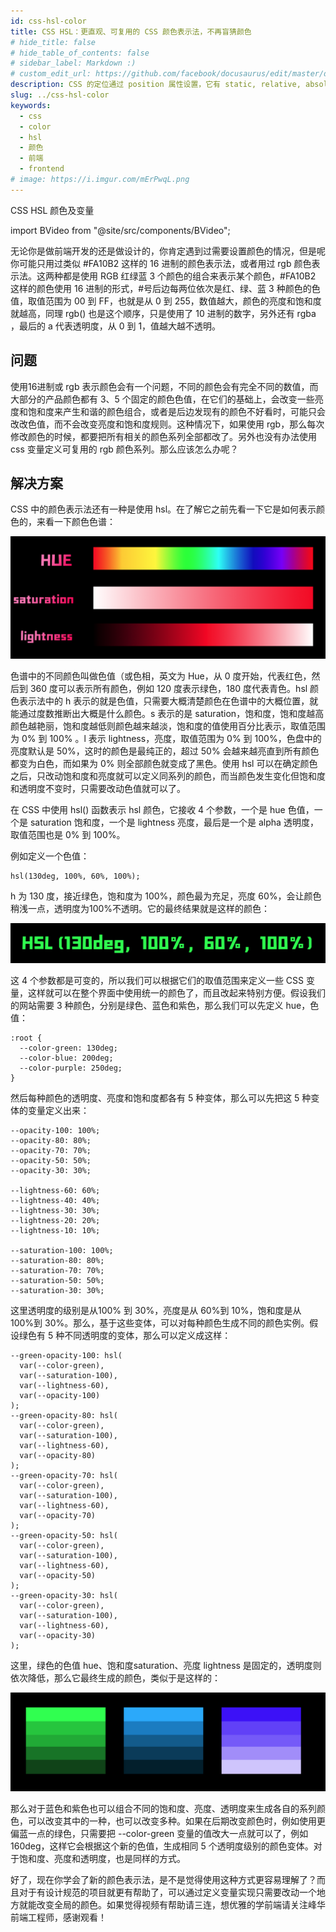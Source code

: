 ```yaml
---
id: css-hsl-color
title: CSS HSL：更直观、可复用的 CSS 颜色表示法，不再盲猜颜色
# hide_title: false
# hide_table_of_contents: false
# sidebar_label: Markdown :)
# custom_edit_url: https://github.com/facebook/docusaurus/edit/master/docs/api-doc-markdown.md
description: CSS 的定位通过 position 属性设置，它有 static, relative, absolute, fixed, sticky 这几种。
slug: ../css-hsl-color
keywords:
  - css
  - color
  - hsl
  - 颜色
  - 前端
  - frontend
# image: https://i.imgur.com/mErPwqL.png
---
```


CSS HSL 颜色及变量

import BVideo from "@site/src/components/BVideo";

<BVideo src="//player.bilibili.com/player.html?aid=755875529&bvid=BV1E64y1Z79Q&cid=274126519&page=1" bsrc="https://www.bilibili.com/video/BV1E64y1Z79Q/"/>

无论你是做前端开发的还是做设计的，你肯定遇到过需要设置颜色的情况，但是呢你可能只用过类似 #FA10B2 这样的 16 进制的颜色表示法，或者用过 rgb 颜色表示法。这两种都是使用 RGB 红绿蓝 3 个颜色的组合来表示某个颜色，#FA10B2 这样的颜色使用 16 进制的形式，#号后边每两位依次是红、绿、蓝 3 种颜色的色值，取值范围为 00 到 FF，也就是从 0 到 255，数值越大，颜色的亮度和饱和度就越高，同理 rgb() 也是这个顺序，只是使用了 10 进制的数字，另外还有 rgba ，最后的 a 代表透明度，从 0 到 1，值越大越不透明。

## 问题

使用16进制或 rgb 表示颜色会有一个问题，不同的颜色会有完全不同的数值，而大部分的产品颜色都有 3、5 个固定的颜色色值，在它们的基础上，会改变一些亮度和饱和度来产生和谐的颜色组合，或者是后边发现有的颜色不好看时，可能只会改改色值，而不会改变亮度和饱和度规则。这种情况下，如果使用 rgb，那么每次修改颜色的时候，都要把所有相关的颜色系列全部都改了。另外也没有办法使用 css 变量定义可复用的 rgb 颜色系列。那么应该怎么办呢？

## 解决方案

CSS 中的颜色表示法还有一种是使用 hsl。在了解它之前先看一下它是如何表示颜色的，来看一下颜色色谱：

![img](./img/2021-01-09-12-42-34.png)

色谱中的不同颜色叫做色值（或色相，英文为 Hue，从 0 度开始，代表红色，然后到 360 度可以表示所有颜色，例如 120 度表示绿色，180 度代表青色。hsl 颜色表示法中的 h 表示的就是色值，只需要大概清楚颜色在色谱中的大概位置，就能通过度数推断出大概是什么颜色。s 表示的是 saturation，饱和度，饱和度越高颜色越艳丽，饱和度越低则颜色越来越淡，饱和度的值使用百分比表示，取值范围为 0% 到 100% 。l 表示 lightness，亮度，取值范围为 0% 到 100%，色盘中的亮度默认是 50%，这时的颜色是最纯正的，超过 50% 会越来越亮直到所有颜色都变为白色，而如果为 0% 则全部颜色就变成了黑色。使用 hsl 可以在确定颜色之后，只改动饱和度和亮度就可以定义同系列的颜色，而当颜色发生变化但饱和度和透明度不变时，只需要改动色值就可以了。

在 CSS 中使用 hsl() 函数表示 hsl 颜色，它接收 4 个参数，一个是 hue 色值，一个是 saturation 饱和度，一个是 lightness 亮度，最后是一个是 alpha 透明度，取值范围也是 0% 到 100%。

例如定义一个色值：

```
hsl(130deg, 100%, 60%, 100%);
```

h 为 130 度，接近绿色，饱和度为 100%，颜色最为充足，亮度 60%，会让颜色稍浅一点，透明度为100%不透明。它的最终结果就是这样的颜色：

![img](./img/2021-01-09-12-40-04.png)

这 4 个参数都是可变的，所以我们可以根据它们的取值范围来定义一些 CSS 变量，这样就可以在整个界面中使用统一的颜色了，而且改起来特别方便。假设我们的网站需要 3 种颜色，分别是绿色、蓝色和紫色，那么我们可以先定义 hue，色值：

```
:root {
  --color-green: 130deg;
  --color-blue: 200deg;
  --color-purple: 250deg;
}
```

然后每种颜色的透明度、亮度和饱和度都各有 5 种变体，那么可以先把这 5 种变体的变量定义出来：

```
--opacity-100: 100%;
--opacity-80: 80%;
--opacity-70: 70%;
--opacity-50: 50%;
--opacity-30: 30%;

--lightness-60: 60%;
--lightness-40: 40%;
--lightness-30: 30%;
--lightness-20: 20%;
--lightness-10: 10%;

--saturation-100: 100%;
--saturation-80: 80%;
--saturation-70: 70%;
--saturation-50: 50%;
--saturation-30: 30%;
```

这里透明度的级别是从100% 到 30%，亮度是从 60%到 10%，饱和度是从 100%到 30%。那么，基于这些变体，可以对每种颜色生成不同的颜色实例。假设绿色有 5 种不同透明度的变体，那么可以定义成这样：

```
--green-opacity-100: hsl(
  var(--color-green),
  var(--saturation-100),
  var(--lightness-60),
  var(--opacity-100)
);
--green-opacity-80: hsl(
  var(--color-green),
  var(--saturation-100),
  var(--lightness-60),
  var(--opacity-80)
);
--green-opacity-70: hsl(
  var(--color-green),
  var(--saturation-100),
  var(--lightness-60),
  var(--opacity-70)
);
--green-opacity-50: hsl(
  var(--color-green),
  var(--saturation-100),
  var(--lightness-60),
  var(--opacity-50)
);
--green-opacity-30: hsl(
  var(--color-green),
  var(--saturation-100),
  var(--lightness-60),
  var(--opacity-30)
);
```

这里，绿色的色值 hue、饱和度saturation、亮度 lightness 是固定的，透明度则依次降低，那么它最终生成的颜色，类似于是这样的：

![img](./img/2021-01-09-12-41-07.png)

那么对于蓝色和紫色也可以组合不同的饱和度、亮度、透明度来生成各自的系列颜色，可以改变其中的一种，也可以改变多种。如果在后期改变颜色时，例如使用更偏蓝一点的绿色，只需要把 --color-green 变量的值改大一点就可以了，例如 160deg，这样它会根据这个新的色值，生成相同 5 个透明度级别的颜色变体。对于饱和度、亮度和透明度，也是同样的方式。

好了，现在你学会了新的颜色表示法，是不是觉得使用这种方式更容易理解了？而且对于有设计规范的项目就更有帮助了，可以通过定义变量实现只需要改动一个地方就能改变全局的颜色。如果觉得视频有帮助请三连，想优雅的学前端请关注峰华前端工程师，感谢观看！